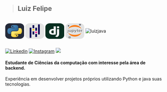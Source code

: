 >## Luiz Felipe

<div style="display: inline_block"><br>
  <img align="center" alt="luizPython" height="50" width="60" src="https://github.com/tandpfun/skill-icons/blob/main/icons/Python-Dark.svg">
  <img align="center" alt="luizPandas" height="50" width="60" src="https://github.com/gripka/icones_skill/blob/main/icones/Pandas.svg">
  <img align="center" alt="luizDjango" height="50" width="60" src="https://github.com/gripka/icones_skill/blob/main/icones/Django.svg">
  <img align="center" alt="luizJupyter" height="50" width="60" src="https://github.com/gripka/icones_skill/blob/main/icones/Jupyter.svg">
  <img align="center" alt="luizjava" height="50" width="60" src="https://github.com/luizmachado432/icones_skill/blob/main/icones/java.svg">
</div>

  ##

[![Linkedin](https://img.shields.io/badge/LinkedIn-0077B5?style=for-the-badge&logo=linkedin&logoColor=white)](https://www.linkedin.com/in/luiz-felipe-machado-athayde-0a1172264/)
[![Instagram](https://img.shields.io/badge/Instagram-E4405F?style=for-the-badge&logo=instagram&logoColor=white)](https://www.instagram.com/luiz__athayde/)
<a href = "mailto: luizmachadoathayde@gmail.com"><img src="https://img.shields.io/badge/-Gmail-%23333?style=for-the-badge&logo=gmail&logoColor=white" target="_blank"></a>
#### Estudante de Ciências da computação com interesse pela área de backend. 

Experiência em desenvolver projetos próprios utilizando Python e java suas tecnologias.
